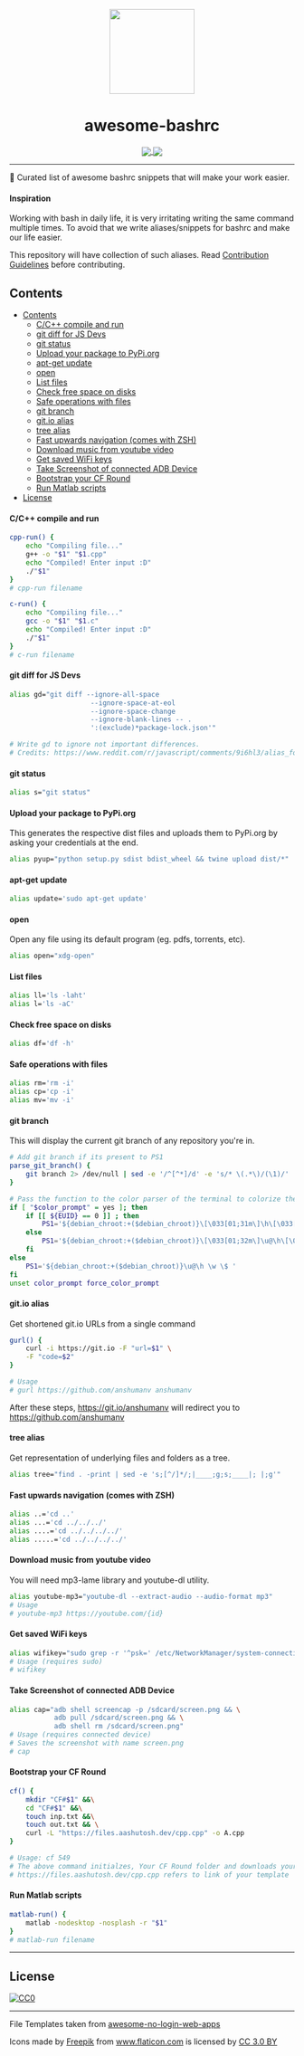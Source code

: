 <p align="center"><img src="https://image.flaticon.com/icons/svg/977/977504.svg" width="150"><p>
<h1 align="center">awesome-bashrc</h1>

<p align="center">
<a href="https://github.com/sindresorhus/awesome">
    <img align="center" src="https://cdn.rawgit.com/sindresorhus/awesome/d7305f38d29fed78fa85652e3a63e154dd8e8829/media/badge.svg">
</a>

<a href="/CONTRIBUTING.md">
    <img align="center" src="https://img.shields.io/badge/contributors-needed-yellow.svg">
</a>
<p>
<hr>

🚀 Curated list of awesome bashrc snippets that will make your work easier.

#### Inspiration

Working with bash in daily life, it is very irritating writing the same command multiple times.
To avoid that we write aliases/snippets for bashrc and make our life easier.

This repository will have collection of such aliases. Read [Contribution Guidelines](CONTRIBUTING.md) before contributing.

## Contents

- [Contents](#contents)
    - [C/C++ compile and run](#cc-compile-and-run)
    - [git diff for JS Devs](#git-diff-for-js-devs)
    - [git status](#git-status)
    - [Upload your package to PyPi.org](#upload-your-package-to-pypiorg)
    - [apt-get update](#apt-get-update)
    - [open](#open)
    - [List files](#list-files)
    - [Check free space on disks](#check-free-space-on-disks)
    - [Safe operations with files](#safe-operations-with-files)
    - [git branch](#git-branch)
    - [git.io alias](#gitio-alias)
    - [tree alias](#tree-alias)
    - [Fast upwards navigation (comes with ZSH)](#fast-upwards-navigation-comes-with-zsh)
    - [Download music from youtube video](#download-music-from-youtube-video)
    - [Get saved WiFi keys](#get-saved-wifi-keys)
    - [Take Screenshot of connected ADB Device](#take-screenshot-of-connected-adb-device)
    - [Bootstrap your CF Round](#bootstrap-your-cf-round)
    - [Run Matlab scripts](#run-matlab-scripts)
- [License](#license)

<a id="c-cpp"></a>

#### C/C++ compile and run

```sh
cpp-run() {
    echo "Compiling file..."
    g++ -o "$1" "$1.cpp"
    echo "Compiled! Enter input :D"
    ./"$1"
}
# cpp-run filename

c-run() {
    echo "Compiling file..."
    gcc -o "$1" "$1.c"
    echo "Compiled! Enter input :D"
    ./"$1"
}
# c-run filename

```

<a id="gd-js"></a>

#### git diff for JS Devs

```sh
alias gd="git diff --ignore-all-space 
                    --ignore-space-at-eol 
                    --ignore-space-change 
                    --ignore-blank-lines -- . 
                    ':(exclude)*package-lock.json'"

# Write gd to ignore not important differences.
# Credits: https://www.reddit.com/r/javascript/comments/9i6hl3/alias_for_open_source_js_devs/
```

<a id="git-status"></a>

#### git status

```sh
alias s="git status"

```

<a id="py-up"></a>

#### Upload your package to PyPi.org

This generates the respective dist files and uploads them to PyPi.org by asking your credentials at the end.

```sh
alias pyup="python setup.py sdist bdist_wheel && twine upload dist/*"
```

<a id="apt-upd"></a>

#### apt-get update

```sh
alias update='sudo apt-get update'
```
<a id="open"></a>

#### open

Open any file using its default program (eg. pdfs, torrents, etc).

```sh
alias open="xdg-open"
```

<a id="list-files"></a>

#### List files


```sh
alias ll='ls -laht'
alias l='ls -aC'
```

<a id="check-free-space-on-disks"></a>

#### Check free space on disks
```sh
alias df='df -h'
```

<a id="safe-operations-with-files"></a>

#### Safe operations with files
```sh
alias rm='rm -i'
alias cp='cp -i'
alias mv='mv -i'
```

<a id="git-branch"></a>

#### git branch

This will display the current git branch of any repository you're in.

```sh
# Add git branch if its present to PS1
parse_git_branch() {
    git branch 2> /dev/null | sed -e '/^[^*]/d' -e 's/* \(.*\)/(\1)/'
}

# Pass the function to the color parser of the terminal to colorize the branch name.
if [ "$color_prompt" = yes ]; then
    if [[ ${EUID} == 0 ]] ; then
        PS1='${debian_chroot:+($debian_chroot)}\[\033[01;31m\]\h\[\033[01;34m\] \W $(parse_git_branch)\$\[\033[00m\] '
    else
        PS1='${debian_chroot:+($debian_chroot)}\[\033[01;32m\]\u@\h\[\033[00m\] \[\033[01;34m\]\w $(parse_git_branch)\$\[\033[00m\] '
    fi
else
    PS1='${debian_chroot:+($debian_chroot)}\u@\h \w \$ '
fi
unset color_prompt force_color_prompt
```

<a id="git-io"></a>

#### git.io alias

Get shortened git.io URLs from a single command

```sh
gurl() {
    curl -i https://git.io -F "url=$1" \
    -F "code=$2"
}

# Usage
# gurl https://github.com/anshumanv anshumanv
```

After these steps, https://git.io/anshumanv will redirect you to https://github.com/anshumanv

<a id="tree-alias"></a>

#### tree alias

Get representation of underlying files and folders as a tree.

```sh
alias tree="find . -print | sed -e 's;[^/]*/;|____;g;s;____|; |;g'"
```

<a id="fastupwardsnavigation"></a>

#### Fast upwards navigation (comes with ZSH)

```sh
alias ..='cd ..'
alias ...='cd ../../../'
alias ....='cd ../../../../'
alias .....='cd ../../../../'
```

<a id="youtube-mp3"></a>

#### Download music from youtube video

You will need mp3-lame library and youtube-dl utility.

```sh
alias youtube-mp3="youtube-dl --extract-audio --audio-format mp3"
# Usage
# youtube-mp3 https://youtube.com/{id}
```

<a id="password-wifi"></a>

#### Get saved WiFi keys

```sh
alias wifikey="sudo grep -r '^psk=' /etc/NetworkManager/system-connections/"
# Usage (requires sudo)
# wifikey
```

<a id="take-screenshot-of-connected-adb-device"></a>

#### Take Screenshot of connected ADB Device

```sh
alias cap="adb shell screencap -p /sdcard/screen.png && \
           adb pull /sdcard/screen.png && \
           adb shell rm /sdcard/screen.png"
# Usage (requires connected device)
# Saves the screenshot with name screen.png
# cap
```

<a id="cf-round"></a>

#### Bootstrap your CF Round

```sh
cf() {
    mkdir "CF#$1" &&\
    cd "CF#$1" &&\
    touch inp.txt &&\
    touch out.txt && \
    curl -L "https://files.aashutosh.dev/cpp.cpp" -o A.cpp
}

# Usage: cf 549
# The above command initialzes, Your CF Round folder and downloads your sample template.
# https://files.aashutosh.dev/cpp.cpp refers to link of your template
```

<a id="run-matlab-scripts"></a>

#### Run Matlab scripts

```sh
matlab-run() {
    matlab -nodesktop -nosplash -r "$1"
}
# matlab-run filename
```

---

## License

[![CC0](http://mirrors.creativecommons.org/presskit/buttons/88x31/svg/cc-zero.svg)](https://creativecommons.org/publicdomain/zero/1.0/)

---

File Templates taken from [awesome-no-login-web-apps](https://github.com/aviaryan/awesome-no-login-web-apps)
<div>Icons made by <a href="http://www.freepik.com" title="Freepik">Freepik</a> from <a href="https://www.flaticon.com/" title="Flaticon">www.flaticon.com</a> is licensed by <a href="http://creativecommons.org/licenses/by/3.0/" title="Creative Commons BY 3.0" target="_blank">CC 3.0 BY</a></div>
